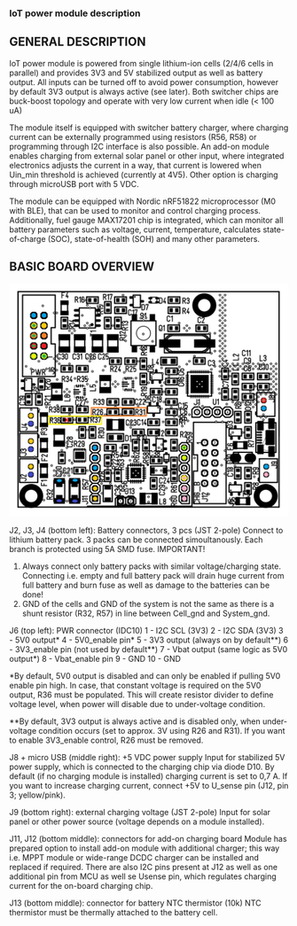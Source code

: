 ### IoT power module description

## GENERAL DESCRIPTION

IoT power module is powered from single lithium-ion cells (2/4/6 cells in parallel) and provides 3V3 and 5V stabilized output as well as battery output. All inputs can be turned off to avoid power consumption, however by default 3V3 output is always active (see later). Both switcher chips are buck-boost topology and operate with very low current when idle (< 100 uA)

The module itself is equipped with switcher battery charger, where charging current can be externally programmed using resistors (R56, R58) or programming through I2C interface is also possible. An add-on module enables charging from external solar panel or other input, where integrated electronics adjusts the current in a way, that current is lowered when Uin_min threshold is achieved (currently at 4V5). Other option is charging through microUSB port with 5 VDC.

The module can be equipped with Nordic nRF51822 microprocessor (M0 with BLE), that can be used to monitor and control charging process. Additionally, fuel gauge MAX17201 chip is integrated, which can monitor all battery parameters such as voltage, current, temperature, calculates state-of-charge (SOC), state-of-health (SOH) and many other parameters.

## BASIC BOARD OVERVIEW

![diagram](IoT-battery-pack-pinout.png)

J2, J3, J4 (bottom left): Battery connectors, 3 pcs (JST 2-pole)
Connect to lithium battery pack. 3 packs can be connected simoultanously. Each branch is protected using 5A SMD fuse. 
IMPORTANT! 
 1. Always connect only battery packs with similar voltage/charging state. Connecting i.e. empty and full battery pack will drain huge current from full battery and burn fuse as well as damage to the batteries can be done!
 1. GND of the cells and GND of the system is not the same as there is a shunt resistor (R32, R57) in line between Cell_gnd and System_gnd.

J6 (top left): PWR connector (IDC10)
1 - I2C SCL (3V3)
2 - I2C SDA (3V3)
3 - 5V0 output*
4 - 5V0_enable pin*
5 - 3V3 output (always on by default**)
6 - 3V3_enable pin (not used by default**)
7 - Vbat output (same logic as 5V0 output*)
8 - Vbat_enable pin
9 - GND
10 - GND

*By default, 5V0 output is disabled and can only be enabled if pulling 5V0 enable pin high. In case, that constant voltage is required on the 5V0 output, R36 must be populated. This will create resistor divider to define voltage level, when power will disable due to under-voltage condition.

**By default, 3V3 output is always active and is disabled only, when under-voltage condition occurs (set to approx. 3V using R26 and R31). If you want to enable 3V3_enable control, R26 must be removed.

J8 + micro USB (middle right): +5 VDC power supply
Input for stabilized 5V power supply, which is connected to the charging chip via diode D10. By default (if no charging module is installed) charging current is set to 0,7 A. 
If you want to increase charging current, connect +5V to U_sense pin (J12, pin 3; yellow/pink).

J9 (bottom right): external charging voltage (JST 2-pole)
Input for solar panel or other power source (voltage depends on a module installed).

J11, J12 (bottom middle): connectors for add-on charging board
Module has prepared option to install add-on module with additional charger; this way i.e. MPPT module or wide-range DCDC charger can be installed and replaced if required.
There are also I2C pins present at J12 as well as one additional pin from MCU as well se Usense pin, which regulates charging current for the on-board charging chip.

J13 (bottom middle): connector for battery NTC thermistor (10k)
NTC thermistor must be thermally attached to the battery cell.